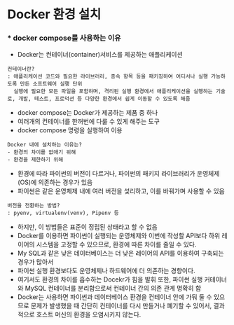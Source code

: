 # Docker 환경 설치
### * docker compose를 사용하는 이유
- Docker는 컨테이너(container)서비스를 제공하는 애플리케이션
```
컨테이너란?
: 애플리케이션 코드와 필요한 라이브러리, 종속 항목 등을 패키징하여 어디서나 실행 가능하도록 만든 소프트웨어 실행 단위
  실행에 필요한 모든 파일을 포함하며, 격리된 실행 환경에서 애플리케이션을 실행하는 기술로, 개발, 테스트, 프로덕션 등 다양한 환경에서 쉽게 이동할 수 있도록 해줌
```
- docker compose는 Docker가 제공하는 제품 중 하나
- 여러개의 컨테이너를 한꺼번에 다룰 수 있게 해주는 도구
- docker compose 명령을 실행하여 이용
```
Docker 내에 설치하는 이유는?
- 환경의 차이를 없애기 위해
- 환경을 제한하기 위해
```
- 환경에 따라 파이썬의 버전이 다르거나, 파이썬의 패키지 라이브러리가 운영체제(OS)에 의존하는 경우가 있음
- 파이썬은 같은 운영체제 내에 여러 버전을 섳리하고, 이를 바꿔가며 사용할 수 있음
```
버전을 전환하는 방법?
: pyenv, virtualenv(venv), Pipenv 등
```
- 하지만, 이 방법들은 표준이 정립된 상태라고 할 수 없음
- Docker를 이용하면 파이썬이 실행되는 운영체제와 이번에 작성할 API보다 하위 레이어의 시스템을 고정할 수 있으므로, 환경에 따른 차이를 줄일 수 있다.
- My SQL과 같은 낮은 데이터베이스는 더 낮은 레이어의 API를 이용하여 구축되는 경우가 많아서
- 파이썬 실행 환경보다도 운영체제나 하드웨어에 더 의존하는 경향이다.
- 여기서도 환경의 차이를 흡수하는 Docekr가 힘을 발휘
또한, 파이썬 실행 커테이너와 MySQL 컨테이너를 분리함으로써 컨테이너 간의 의존 관계 명확히 함
- Docker는 사용하면 파이썬과 데이터베이스 환경을 컨테이너 안에 가둬 둘 수 있으므로 문제가 발생했을 때 간단히 컨테이너를 다시 만들거나 폐기할 수 있어서, 결과적으로 호스트 머신의 환경을 오염시키지 않는다.